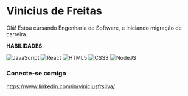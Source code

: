 # Vinicius de Freitas

Olá!
Estou cursando Engenharia de Software,
e iniciando migração de carreira.

**HABILIDADES**

![JavaScript](https://img.shields.io/badge/JavaScript-000?style=for-the-badge&logo=javascript)
![React](https://img.shields.io/badge/React-000?style=for-the-badge&logo=react)
![HTML5](https://img.shields.io/badge/HTML5-000?style=for-the-badge&logo=html5)
![CSS3](https://img.shields.io/badge/CSS3-000?style=for-the-badge&logo=css3&logoColor=264CE4)
![NodeJS](https://img.shields.io/badge/node.js-6DA55F?style=for-the-badge&logo=node.js&logoColor=white)

### Conecte-se comigo

https://www.linkedin.com/in/viniciusfrsilva/

